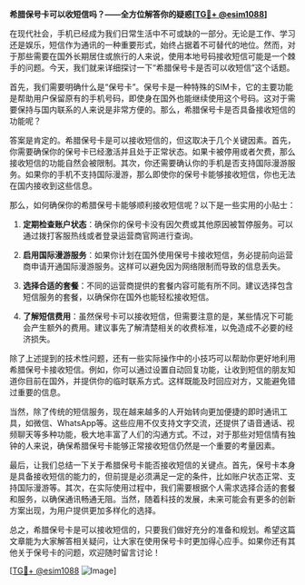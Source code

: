 **希腊保号卡可以收短信吗？——全方位解答你的疑惑[[TG💪+ @esim1088](https://t.me/s/esim1088)]**

在现代社会，手机已经成为我们日常生活中不可或缺的一部分。无论是工作、学习还是娱乐，短信作为通讯的一种重要形式，始终占据着不可替代的地位。然而，对于那些需要在国外长期居住或旅行的人来说，使用本地号码接收短信可能是一个棘手的问题。今天，我们就来详细探讨一下“希腊保号卡是否可以收短信”这个话题。

首先，我们需要明确什么是“保号卡”。保号卡是一种特殊的SIM卡，它的主要功能是帮助用户保留原有的手机号码，即使身在国外也能继续使用这个号码。这对于需要保持与国内联系的人来说是非常方便的。那么，希腊保号卡是否具备接收短信的功能呢？

答案是肯定的。希腊保号卡是可以接收短信的，但这取决于几个关键因素。首先，你需要确保你的保号卡已经激活并且处于正常状态。如果卡被停用或者欠费，那么接收短信的功能自然会被限制。其次，你还需要确认你的手机是否支持国际漫游服务。如果你的手机不支持国际漫游，那么即使你的保号卡能够接收短信，你也无法在国内接收到这些信息。

那么，如何确保你的希腊保号卡能够顺利接收短信呢？以下是一些实用的小贴士：

1. **定期检查账户状态**：确保你的保号卡没有因欠费或其他原因被暂停服务。可以通过拨打客服热线或者登录运营商官网进行查询。
   
2. **启用国际漫游服务**：如果你计划在国外使用保号卡接收短信，务必提前向运营商申请开通国际漫游服务。这样可以避免因为网络限制而导致的信息丢失。

3. **选择合适的套餐**：不同的运营商提供的套餐内容可能有所不同。建议选择包含短信服务的套餐，以确保你在国外也能轻松接收短信。

4. **了解短信费用**：虽然保号卡可以接收短信，但需要注意的是，某些情况下可能会产生额外的费用。建议事先了解清楚相关的收费标准，以免造成不必要的经济损失。

除了上述提到的技术性问题，还有一些实际操作中的小技巧可以帮助你更好地利用希腊保号卡接收短信。例如，你可以通过设置自动回复功能，让收到短信的朋友知道你目前在国外，并提供你的临时联系方式。这样既能及时回应对方，又能避免错过重要的信息。

当然，除了传统的短信服务，现在越来越多的人开始转向更加便捷的即时通讯工具，如微信、WhatsApp等。这些应用不仅支持文字交流，还提供了语音通话、视频聊天等多种功能，极大地丰富了人们的沟通方式。不过，对于那些对短信情有独钟的人来说，确保希腊保号卡能够正常接收短信仍然是一个重要的考量因素。

最后，让我们总结一下关于希腊保号卡能否接收短信的关键点。首先，保号卡本身是具备接收短信的能力的，但前提是必须满足一定的条件，比如账户状态正常、支持国际漫游等。其次，在实际使用过程中，我们需要根据个人需求选择合适的套餐和服务，以确保通讯畅通无阻。当然，随着科技的发展，未来可能会有更多的创新方案出现，为用户提供更加多样化的选择。

总之，希腊保号卡是可以接收短信的，只要我们做好充分的准备和规划。希望这篇文章能为大家解答相关疑问，让大家在使用保号卡时更加得心应手。如果你还有其他关于保号卡的问题，欢迎随时留言讨论！

[[TG💪+ @esim1088](https://t.me/s/esim1088) ![Image](https://i.postimg.cc/4NQfJmqS/Snipaste-2025-05-13-00-14-12.png)]